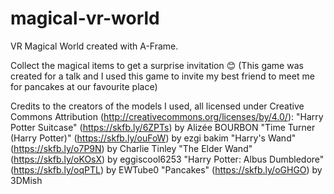 # magical-vr-world
VR Magical World created with A-Frame. 

Collect the magical items to get a surprise invitation 😊 
(This game was created for a talk and I used this game to invite my best friend to meet me for pancakes at our favourite place)

Credits to the creators of the models I used, all licensed under Creative Commons Attribution (http://creativecommons.org/licenses/by/4.0/): 
"Harry Potter Suitcase" (https://skfb.ly/6ZPTs) by Alizée BOURBON
"Time Turner (Harry Potter)" (https://skfb.ly/ouFoW) by ezgi bakim
"Harry's Wand" (https://skfb.ly/o7P9N) by Charlie Tinley
"The Elder Wand" (https://skfb.ly/oKOsX) by eggiscool6253
"Harry Potter: Albus Dumbledore" (https://skfb.ly/oqPTL) by EWTube0
"Pancakes" (https://skfb.ly/oGHGO) by 3DMish
